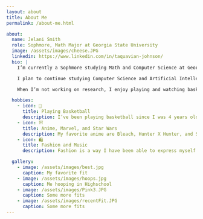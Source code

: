 ```yaml
---
layout: about
title: About Me
permalink: /about-me.html

about:
  name: Jelani Smith
  role: Sophmore, Math Major at Georgia State University
  image: /assets/images/cheese.JPG
  linkedin: https://www.linkedin.com/in/taquavian-johnson/
  bio: |
    I’m currently a Sophmore studying Math and Computer Science at Georgia State University in Atlanta, Georgia. I expect to graduate in 2028.

    I plan to continue studying Computer Science and Artificial Intellegence to one day be able to create programs/programming for robots for companies like The NBA, Google, Meta, etc.

    When I’m not working on research, I enjoy playing and watching basketball, fashion and music, and watching Anime, Marvel, and Star Wars content in my free time.

  hobbies:
    - icon: 🏀
      title: Playing Basketball
      description: I’ve been playing basketball since I was 4 years old. I have played basketball from middle school to even getting a scholarship to play in college. 
    - icon: ⛩️
      title: Anime, Marvel, and Star Wars
      description: My favorite anime are Bleach, Hunter X Hunter, and Soul Eater. My favorite super hero is Spiderman and I absolutely love Star Wars.
    - icon: 🛍️
      title: Fashion and Music
      description: Fashion is a way I have been able to express myself and make myself stand out from others. My journey through fashion has been a way for me to really express my journey through life. Some of my favorite artists are Ken Carson, Lucki, Frank Ocean, Tana, Playboi Carti, and Destroy Lonely.  

  gallery:
    - image: /assets/images/best.jpg
      caption: My favorite fit
    - image: /assets/images/hoops.jpg
      caption: Me hooping in Highschool
    - image: /assets/images/Pink3.JPG
      caption: Some more fits
    - image: /assets/images/recentFit.JPG
      caption: Some more fits
---
```

